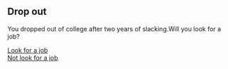 ## Drop out  
You dropped out of college after two years of slacking.Will you look for a job?
  
[Look for a job](deadend-job/lookforjob.md)  
[Not look for a job](deadend-job/nolookforjob.md)  